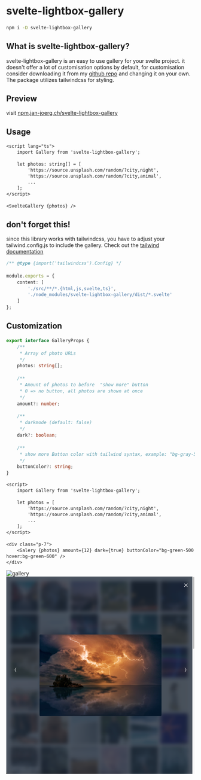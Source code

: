 # svelte-lightbox-gallery

```bash
npm i -D svelte-lightbox-gallery
```

## What is svelte-lightbox-gallery?

svelte-lightbox-gallery is an easy to use gallery for your svelte project. it doesn't offer a lot of customisation options by default, for customisation consider downloading it from my [github repo](https://github.com/joergjan/svelte-image-gallery) and changing it on your own. The package utilizes tailwindcss for styling.

## Preview

visit [npm.jan-joerg.ch/svelte-lightbox-gallery](https://npm.jan-joerg.ch/svelte-lightbox-gallery)

## Usage

```svelte
<script lang="ts">
	import Gallery from 'svelte-lightbox-gallery';

	let photos: string[] = [
		'https://source.unsplash.com/random/?city,night',
		'https://source.unsplash.com/random/?city,animal',
        ...
	];
</script>

<SvelteGallery {photos} />
```

## don't forget this!

since this library works with tailwindcss, you have to adjust your tailwind.config.js to include the gallery. Check out the [tailwind documentation](​​https://www.tailwindcss.com/docs/content-configuration#working-with-third-party-libraries)

```typescript
/** @type {import('tailwindcss').Config} */

module.exports = {
	content: [
		'./src/**/*.{html,js,svelte,ts}',
		'./node_modules/svelte-lightbox-gallery/dist/*.svelte'
	]
};
```

## Customization

```typescript
export interface GalleryProps {
	/**
	 * Array of photo URLs
	 */
	photos: string[];

	/**
	 * Amount of photos to before  "show more" button
	 * 0 => no button, all photos are shown at once
	 */
	amount?: number;

	/**
	 * darkmode (default: false)
	 */
	dark?: boolean;

	/**
	 * show more Button color with tailwind syntax, example: "bg-gray-500 hover:bg-gray-600"
	 */
	buttonColor?: string;
}
```

```svelte
<script>
	import Gallery from 'svelte-lightbox-gallery';

	let photos = [
		'https://source.unsplash.com/random/?city,night',
		'https://source.unsplash.com/random/?city,animal',
		...
	];
</script>

<div class="p-7">
	<Galery {photos} amount={12} dark={true} buttonColor="bg-green-500 hover:bg-green-600" />
</div>
```

![gallery](image.png)
![lightbox](image-1.png)
